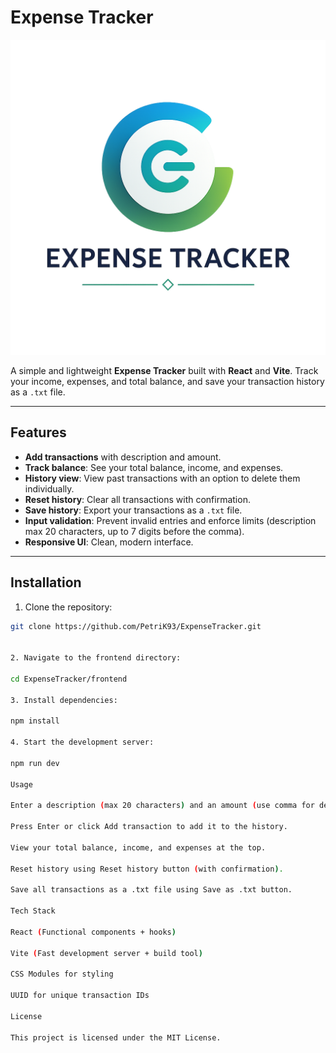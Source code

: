 # Expense Tracker

![Expense Tracker Logo](./src/assets/expense_tracker_logo.png)

A simple and lightweight **Expense Tracker** built with **React** and **Vite**. Track your income, expenses, and total balance, and save your transaction history as a `.txt` file.

---

## Features

- **Add transactions** with description and amount.
- **Track balance**: See your total balance, income, and expenses.
- **History view**: View past transactions with an option to delete them individually.
- **Reset history**: Clear all transactions with confirmation.
- **Save history**: Export your transactions as a `.txt` file.
- **Input validation**: Prevent invalid entries and enforce limits (description max 20 characters, up to 7 digits before the comma).
- **Responsive UI**: Clean, modern interface.

---

## Installation

1. Clone the repository:

```bash
git clone https://github.com/PetriK93/ExpenseTracker.git


2. Navigate to the frontend directory:

cd ExpenseTracker/frontend

3. Install dependencies:

npm install

4. Start the development server:

npm run dev

Usage

Enter a description (max 20 characters) and an amount (use comma for decimals, negative for expenses).

Press Enter or click Add transaction to add it to the history.

View your total balance, income, and expenses at the top.

Reset history using Reset history button (with confirmation).

Save all transactions as a .txt file using Save as .txt button.

Tech Stack

React (Functional components + hooks)

Vite (Fast development server + build tool)

CSS Modules for styling

UUID for unique transaction IDs

License

This project is licensed under the MIT License.
```
